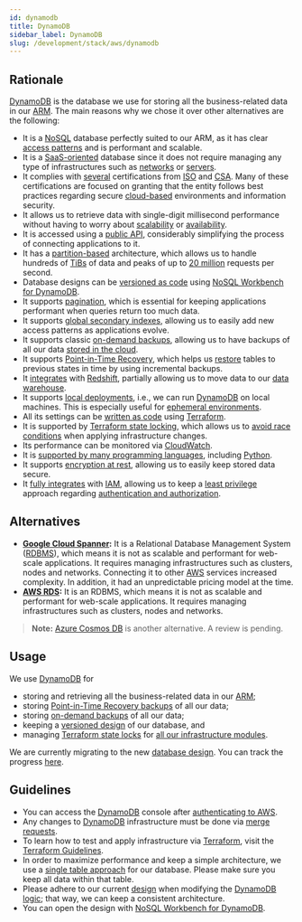 ```yaml
---
id: dynamodb
title: DynamoDB
sidebar_label: DynamoDB
slug: /development/stack/aws/dynamodb
---
```


## Rationale

[DynamoDB][DYNAMODB] is the database we use
for storing all the business-related data
in our [ARM][ASM].
The main reasons why we chose it
over other alternatives
are the following:

- It is a [NoSQL][RDBMS] database
  perfectly suited to our ARM,
  as it has clear [access patterns](https://docs.aws.amazon.com/amazondynamodb/latest/developerguide/bp-modeling-nosql-B.html)
  and is performant and scalable.
- It is a [SaaS-oriented](https://en.wikipedia.org/wiki/Software_as_a_service)
  database
  since it does not require managing
  any type of infrastructures
  such as [networks](https://en.wikipedia.org/wiki/Computer_network)
  or [servers](https://en.wikipedia.org/wiki/Server_(computing)).
- It complies with [several](https://aws.amazon.com/compliance/iso-certified/)
  certifications from [ISO](https://en.wikipedia.org/wiki/International_Organization_for_Standardization)
  and [CSA](https://en.wikipedia.org/wiki/Cloud_Security_Alliance).
  Many of these certifications are focused
  on granting that the entity follows best practices
  regarding secure [cloud-based](https://en.wikipedia.org/wiki/Cloud_computing)
  environments
  and information security.
- It allows us to retrieve data
  with single-digit millisecond performance
  without having to worry
  about [scalability](https://en.wikipedia.org/wiki/Scalability)
  or [availability](https://en.wikipedia.org/wiki/Availability).
- It is accessed using a [public API](https://docs.aws.amazon.com/amazondynamodb/latest/developerguide/HowItWorks.API.html),
  considerably simplifying the process
  of connecting applications to it.
- It has a [partition-based](https://docs.aws.amazon.com/amazondynamodb/latest/developerguide/HowItWorks.Partitions.html)
  architecture,
  which allows us to handle
  hundreds of [TiBs](https://es.wikipedia.org/wiki/Tebibyte) of data
  and peaks of up to [20 million][DYNAMODB] requests
  per second.
- Database designs can be [versioned as code](https://gitlab.com/fluidattacks/universe/-/blob/148eccecfb68b6d5cd2c0418679330c0d6c02c2b/integrates/arch/database-design.json)
  using [NoSQL Workbench for DynamoDB](https://docs.aws.amazon.com/amazondynamodb/latest/developerguide/workbench.html).
- It supports [pagination](https://docs.aws.amazon.com/amazondynamodb/latest/developerguide/Query.Pagination.html),
  which is essential
  for keeping applications performant
  when queries return too much data.
- It supports [global secondary indexes](https://docs.aws.amazon.com/amazondynamodb/latest/developerguide/GSI.OnlineOps.html),
  allowing us to easily add new access patterns
  as applications evolve.
- It supports classic [on-demand backups](https://docs.aws.amazon.com/amazondynamodb/latest/developerguide/backuprestore_HowItWorks.html),
  allowing us to have backups
  of all our data [stored in the cloud](https://gitlab.com/fluidattacks/universe/-/blob/cc1e9585a9e94670d040f680d75667907c3c5733/integrates/deploy/backup/terraform/dynamodb.tf).
- It supports [Point-in-Time Recovery](https://gitlab.com/fluidattacks/universe/-/blob/cc1e9585a9e94670d040f680d75667907c3c5733/integrates/deploy/database/terraform/integrates-table.tf#L75),
  which helps us [restore](https://docs.aws.amazon.com/amazondynamodb/latest/developerguide/PointInTimeRecovery.html)
  tables to previous states in time
  by using incremental backups.
- It [integrates](https://docs.aws.amazon.com/amazondynamodb/latest/developerguide/RedshiftforDynamoDB.html)
  with [Redshift](/development/stack/aws/redshift/),
  partially allowing us to move data
  to our [data warehouse](https://en.wikipedia.org/wiki/Data_warehouse).
- It supports [local deployments](https://docs.aws.amazon.com/amazondynamodb/latest/developerguide/DynamoDBLocal.html),
  i.e.,
  we can run [DynamoDB][DYNAMODB]
  on local machines.
  This is especially useful
  for [ephemeral environments](/about/security/integrity/developing-integrity#ephemeral-environments).
- All its settings can be [written as code](https://registry.terraform.io/providers/hashicorp/aws/latest/docs/resources/dynamodb_global_table)
  using [Terraform](/development/stack/terraform/).
- It is supported by [Terraform state locking](https://www.terraform.io/docs/language/settings/backends/s3.html#dynamodb-state-locking),
  which allows us to [avoid race conditions](https://www.terraform.io/docs/language/state/locking.html)
  when applying infrastructure changes.
- Its performance can be monitored
  via [CloudWatch](/development/stack/aws/cloudwatch/).
- It is [supported by many programming languages](https://docs.aws.amazon.com/amazondynamodb/latest/developerguide/GettingStarted.html),
  including [Python](https://boto3.amazonaws.com/v1/documentation/api/latest/reference/services/dynamodb.html).
- It supports [encryption at rest](https://docs.aws.amazon.com/amazondynamodb/latest/developerguide/EncryptionAtRest.html),
  allowing us to easily
  keep stored data secure.
- It [fully integrates](https://docs.aws.amazon.com/amazondynamodb/latest/developerguide/authentication-and-access-control.html)
  with [IAM](/development/stack/aws/iam/),
  allowing us to keep
  a [least privilege](/criteria/requirements/186) approach
  regarding [authentication and authorization](https://securityboulevard.com/2020/06/authentication-vs-authorization-defined-whats-the-difference-infographic/).

## Alternatives

- **[Google Cloud Spanner](https://cloud.google.com/spanner/docs):**
  It is a Relational Database Management System ([RDBMS][RDBMS]),
  which means it is not as scalable and performant
  for web-scale applications.
  It requires managing infrastructures
  such as clusters, nodes and networks.
  Connecting it to other [AWS](/development/stack/aws/) services
  increased complexity.
  In addition,
  it had an unpredictable
  pricing model at the time.
- **[AWS RDS](https://aws.amazon.com/rds/):**
  It is an RDBMS,
  which means it is not as scalable and performant
  for web-scale applications.
  It requires managing infrastructures
  such as clusters, nodes and networks.

> **Note:**
> [Azure Cosmos DB](https://azure.microsoft.com/en-us/free/cosmos-db/)
> is another alternative.
> A review is pending.

## Usage

We use [DynamoDB][DYNAMODB] for

- storing and retrieving all the business-related data
  in our [ARM][ASM];
- storing [Point-in-Time Recovery backups](https://gitlab.com/fluidattacks/universe/-/blob/cc1e9585a9e94670d040f680d75667907c3c5733/integrates/deploy/database/terraform/integrates-table.tf#L75)
  of all our data;
- storing [on-demand backups](https://gitlab.com/fluidattacks/universe/-/blob/cc1e9585a9e94670d040f680d75667907c3c5733/integrates/deploy/backup/terraform/dynamodb.tf)
  of all our data;
- keeping a [versioned design](https://gitlab.com/fluidattacks/universe/-/blob/148eccecfb68b6d5cd2c0418679330c0d6c02c2b/integrates/arch/database-design.json)
  of our database, and
- managing [Terraform state locks](https://www.terraform.io/docs/language/settings/backends/s3.html#dynamodb-state-locking)
  for [all our infrastructure modules](https://gitlab.com/fluidattacks/universe/-/blob/148eccecfb68b6d5cd2c0418679330c0d6c02c2b/makes/applications/makes/ci/src/terraform/dynamodb_lock.tf).

We are currently migrating to the new [database design][DESIGN].
You can track the progress [here](https://gitlab.com/fluidattacks/universe/-/issues/4329).

## Guidelines

- You can access the [DynamoDB][DYNAMODB] console
  after [authenticating to AWS](/development/stack/aws#guidelines).
- Any changes to [DynamoDB][DYNAMODB] infrastructure
  must be done
  via [merge requests](https://docs.gitlab.com/ee/user/project/merge_requests/).
- To learn how to test and apply infrastructure
  via [Terraform](/development/stack/terraform/),
  visit the [Terraform Guidelines](/development/stack/terraform#guidelines).
- In order to maximize performance
  and keep a simple architecture,
  we use a [single table approach](https://gitlab.com/fluidattacks/universe/-/blob/148eccecfb68b6d5cd2c0418679330c0d6c02c2b/integrates/deploy/database/terraform/integrates-table.tf#L52)
  for our database.
  Please make sure you keep all data
  within that table.
- Please adhere to our current [design][DESIGN]
  when modifying the [DynamoDB logic](https://gitlab.com/fluidattacks/universe/-/tree/trunk/integrates/back/src/dynamodb);
  that way,
  we can keep a consistent architecture.
- You can open the design
  with [NoSQL Workbench for DynamoDB](https://docs.aws.amazon.com/amazondynamodb/latest/developerguide/workbench.html).

[DYNAMODB]: https://aws.amazon.com/dynamodb/
[ASM]: https://fluidattacks.com/categories/arm/
[RDBMS]: https://docs.aws.amazon.com/amazondynamodb/latest/developerguide/SQLtoNoSQL.WhyDynamoDB.html
[DESIGN]: https://gitlab.com/fluidattacks/universe/-/blob/trunk/integrates/arch/database-design.json
